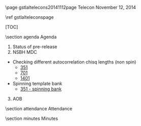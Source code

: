 \page gstlaltelecons20141112page Telecon November 12, 2014

\ref gstlalteleconspage

[TOC]

\section agenda Agenda

1. Status of pre-release
2. NSBH MDC
 - Checking different autocorrelation chisq lengths (non spin)
   - <a href=https://ldas-jobs.phys.uwm.edu/~gstlalcbc/MDC/NSBH/Summer2014/recolored/nonspin/966384015-967384015-tito-bank/Images/H1L1V1-GSTLAL_INSPIRAL_PLOT_SENSITIVITY_ALL_LLOID_COMBINED_RANGE_VS_FAR_BINNED_BY_CHIRP_MASS-966384015-1000343.png>351</a>
   - <a href=https://ldas-jobs.phys.uwm.edu/~gstlalcbc/MDC/NSBH/Summer2014/recolored/nonspin/966384015-967384015-tito-bank-701/Images/H1L1V1-GSTLAL_INSPIRAL_PLOT_SENSITIVITY_ALL_LLOID_COMBINED_RANGE_VS_FAR_BINNED_BY_CHIRP_MASS-966384015-1000343.png>701</a>
   - <a href=https://ldas-jobs.phys.uwm.edu/~gstlalcbc/MDC/NSBH/Summer2014/recolored/nonspin/966384015-967384015-tito-bank-1401/Images/H1L1V1-GSTLAL_INSPIRAL_PLOT_SENSITIVITY_ALL_LLOID_COMBINED_RANGE_VS_FAR_BINNED_BY_CHIRP_MASS-966384015-1000343.png>1401</a> 
 - Spinning template bank
   - <a href=https://ldas-jobs.phys.uwm.edu/~gstlalcbc/MDC/NSBH/Summer2014/recolored/spin/966384015-967384015-tito-bank-spin/Images/H1L1V1-GSTLAL_INSPIRAL_PLOT_SENSITIVITY_ALL_LLOID_COMBINED_RANGE_VS_FAR_BINNED_BY_CHIRP_MASS-966384015-1000342.png>351 - spinning bank</a>
3. AOB

\section attendance Attendance

\section minutes Minutes
